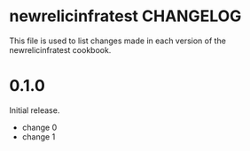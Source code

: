 # newrelicinfratest CHANGELOG

This file is used to list changes made in each version of the newrelicinfratest cookbook.

# 0.1.0

Initial release.

- change 0
- change 1

